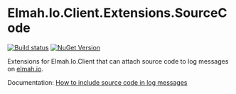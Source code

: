 # Elmah.Io.Client.Extensions.SourceCode

[![Build status](https://github.com/elmahio/Elmah.Io.Client.Extensions.SourceCode/workflows/build/badge.svg)](https://github.com/elmahio/Elmah.Io.Client.Extensions.SourceCode/actions/workflows/build.yml) [![NuGet Version](https://img.shields.io/nuget/v/Elmah.Io.Client.Extensions.SourceCode.svg?style=flat)](https://www.nuget.org/packages/Elmah.Io.Client.Extensions.SourceCode/)

Extensions for Elmah.Io.Client that can attach source code to log messages on [elmah.io](https://elmah.io).

Documentation: [How to include source code in log messages](https://docs.elmah.io/how-to-include-source-code-in-log-messages/)
